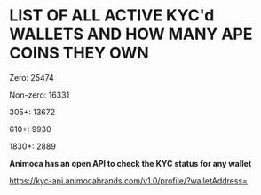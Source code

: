 # LIST OF ALL ACTIVE KYC'd WALLETS AND HOW MANY APE COINS THEY OWN

Zero: 25474

Non-zero: 16331

305+: 13672

610+: 9930

1830+: 2889

**Animoca has an open API to check the KYC status for any wallet**

https://kyc-api.animocabrands.com/v1.0/profile/?walletAddress=